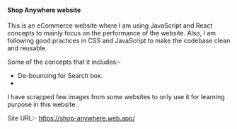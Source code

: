 #### Shop Anywhere website   

This is an eCommerce website where I am using JavaScript and React concepts to mainly focus on the performance of the website. Also, I am following good practices in CSS and JavaScript to make the codebase clean and reusable.

Some of the concepts that it includes:-

- De-bouncing for Search box.
- 



I have scrapped few images from some websites to only use it for learning purpose in this website.

Site URL:- https://shop-anywhere.web.app/








